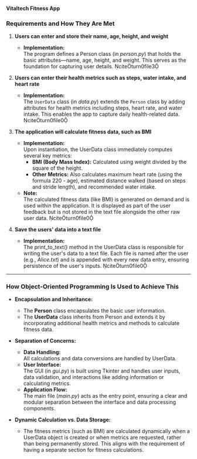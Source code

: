 #### Vitaltech Fitness App

### Requirements and How They Are Met

1. **Users can enter and store their name, age, height, and weight**
   - **Implementation:**  
     The program defines a Person class (in *person.py*) that holds the basic attributes—name, age, height, and weight. This serves as the foundation for capturing user details.
     citeturn0file3

2. **Users can enter their health metrics such as steps, water intake, and heart rate**
   - **Implementation:**  
     The `UserData` class (in *data.py*) extends the `Person` class by adding attributes for health metrics including steps, heart rate, and water intake. This enables the app to capture daily health-related data.
     citeturn0file0

3. **The application will calculate fitness data, such as BMI**
   - **Implementation:**  
     Upon instantiation, the UserData class immediately computes several key metrics:
     - **BMI (Body Mass Index):** Calculated using weight divided by the square of the height.
     - **Other Metrics:** Also calculates maximum heart rate (using the formula 220 - age), estimated distance walked (based on steps and stride length), and recommended water intake.
   - **Note:**  
     The calculated fitness data (like BMI) is generated on demand and is used within the application. It is displayed as part of the user feedback but is not stored in the text file alongside the other raw user data.
     citeturn0file0

4. **Save the users' data into a text file**
   - **Implementation:**  
     The print_to_text() method in the UserData class is responsible for writing the user's data to a text file. Each file is named after the user (e.g., *Alice.txt*) and is appended with every new data entry, ensuring persistence of the user's inputs.
     citeturn0file0

---

### How Object-Oriented Programming Is Used to Achieve This

- **Encapsulation and Inheritance:**  
  - The **Person** class encapsulates the basic user information.  
  - The **UserData** class inherits from Person and extends it by incorporating additional health metrics and methods to calculate fitness data.
  
- **Separation of Concerns:**  
  - **Data Handling:**  
    All calculations and data conversions are handled by UserData.  
  - **User Interface:**  
    The GUI (in *gui.py*) is built using Tkinter and handles user inputs, data validation, and interactions like adding information or calculating metrics.
  - **Application Flow:**  
    The main file (*main.py*) acts as the entry point, ensuring a clear and modular separation between the interface and data processing components.
  
- **Dynamic Calculation vs. Data Storage:**  
  - The fitness metrics (such as BMI) are calculated dynamically when a UserData object is created or when metrics are requested, rather than being permanently stored. This aligns with the requirement of having a separate section for fitness calculations.
